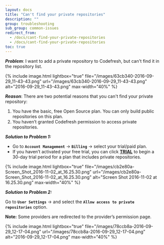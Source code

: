 ```yaml
---
layout: docs
title: "Can't find your private repositories"
description: ""
group: troubleshooting
sub_group: common-issues
redirect_from:
  - /docs/cant-find-your-private-repositories
  - /docs/cant-find-your-private-repositories
toc: true
---
```

***Problem***: I want to add a private repository to Codefresh, but can't find it in the repository list.

{% include 
image.html 
lightbox="true" 
file="/images/63cb340-2016-09-29_11-43-43.png" 
url="/images/63cb340-2016-09-29_11-43-43.png"
alt="2016-09-29_11-43-43.png" 
max-width="40%"
%}

***Reason***: There are two potential reasons that you can't find your private repository:

1. You have the basic, free Open Source plan. You can only build public repositories on this plan.
2. You haven’t granted Codefresh permission to access private repositories.

***Solution to Problem 1:*** 
  * Go to **`Account Management`** &#8594; **`Billing`** &#8594; select your trial/paid plan.
  * If you haven’t activated your free trial, you can click **[TRIAL](https://codefresh.io/pricing/)** to begin a 30-day trial period for a plan that includes private repositories.

{% include 
image.html 
lightbox="true" 
file="/images/cb2e80a-Screen_Shot_2016-11-02_at_16.25.30.png" 
url="/images/cb2e80a-Screen_Shot_2016-11-02_at_16.25.30.png"
alt="Screen Shot 2016-11-02 at 16.25.30.png" 
max-width="40%"
%}
  
***Solution to Problem 2:***

Go to **`User Settings`** &#8594; and select the **`Allow access to private repositories`** option.

**Note:** Some providers are redirected to the provider’s permission page.

{% include 
image.html 
lightbox="true" 
file="/images/78ccb8a-2016-09-29_12-17-04.png" 
url="/images/78ccb8a-2016-09-29_12-17-04.png"
alt="2016-09-29_12-17-04.png" 
max-width="40%"
%}
